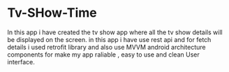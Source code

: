 # Tv-SHow-Time
In this app i have created the tv show app where all the tv show details will be displayed on the screen. in this app i have use rest api and for fetch details i used retrofit library and also use MVVM android architecture components for make my app raliable , easy to use and clean User interface.
